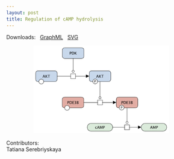 ```yaml
---
layout: post
title: Regulation of cAMP hydrolysis
---
```


Downloads: &nbsp; 
[GraphML](../downloads/F012-cAMP.graphml) &nbsp;
[SVG](../downloads/F012-cAMP.svg) &nbsp;
<p align="middle"><a href="/cAMP/"><img id="image" src="/downloads/F012-cAMP.png" width="360"/></a></p>

Contributors:  
Tatiana Serebriyskaya
